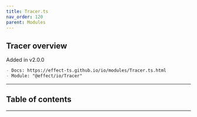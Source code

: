 ```yaml
---
title: Tracer.ts
nav_order: 120
parent: Modules
---
```


## Tracer overview

Added in v2.0.0

```md
- Docs: https://effect-ts.github.io/io/modules/Tracer.ts.html
- Module: "@effect/io/Tracer"
```

---

<h2 class="text-delta">Table of contents</h2>

---
